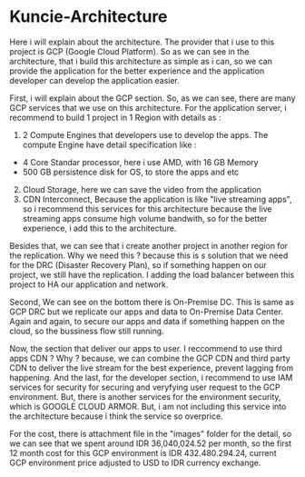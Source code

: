 # Kuncie-Architecture

Here i will explain about the architecture.
The provider that i use to this project is GCP (Google Cloud Platform).
So as we can see in the architecture, that i build this architecture as simple as i can, so we can provide the application for the better experience and the application developer can develop the application easier.

First, i will explain about the GCP section.
So, as we can see, there are many GCP services that we use on this architecture. For the application server, i recommend to build 1 project in 1 Region with details as :
1. 2 Compute Engines that developers use to develop the apps. The compute Engine have detail specification like :
  - 4 Core Standar processor, here i use AMD, with 16 GB Memory
  - 500 GB persistence disk for OS, to store the apps and etc  
2. Cloud Storage, here we can save the video from the application
3. CDN Interconnect, Because the application is like "live streaming apps", so i recommend this services for this architecture because the live streaming apps consume high volume bandwith, so for the better experience, i add this to the architecture.

Besides that, we can see that i create another project in another region for the replication. Why we need this ? because this is s solution that we need for the DRC (Disaster Recovery Plan), so if something happen on our project, we still have the replication. I adding the load balancer between this project to HA our application and network.

Second, We can see on the bottom there is On-Premise DC. This is same as GCP DRC but we replicate our apps and data to On-Premise Data Center. Again and again, to secure our apps and data if something happen on the cloud, so the bussiness flow still running.

Now, the section that deliver our apps to user. I reccommend to use third apps CDN ? Why ? because, we can combine the GCP CDN and third party CDN to deliver the live stream for the best experience, prevent lagging from happening.
And the last, for the developer section, i recommend to use IAM services for security for securing and veryfying user request to the GCP environment.
But, there is another services for the environment security, which is GOOGLE CLOUD ARMOR. But, i am not including this service into the architecture because i think the service so overprice.

For the cost, there is attachment file in the "images" folder for the detail, so we can see that we spent around IDR 36,040,024.52 per month, so the first 12 month cost for this GCP environment is IDR 432.480.294.24, current GCP environment price adjusted to USD to IDR currency exchange.

